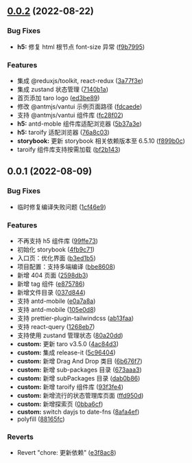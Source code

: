 ## [0.0.2](https://github.com/QingyunYang/taro-react-boilerplate/compare/0.0.1...0.0.2) (2022-08-22)

### Bug Fixes

- **h5:** 修复 html 根节点 font-size 异常 ([f9b7995](https://github.com/QingyunYang/taro-react-boilerplate/commit/f9b7995be6f087c261ef93dad0a874026624d03e))

### Features

- 集成 @reduxjs/toolkit, react-redux ([3a77f3e](https://github.com/QingyunYang/taro-react-boilerplate/commit/3a77f3e9f133ea1d943db3997956af2bea1de8c0))
- 集成 zustand 状态管理 ([7140b1a](https://github.com/QingyunYang/taro-react-boilerplate/commit/7140b1a6877951f7e7f41ca3d0206aaf66e682ca))
- 首页添加 taro logo ([ed3be89](https://github.com/QingyunYang/taro-react-boilerplate/commit/ed3be897484b5d62c43fadc17f00e7a407cc938a))
- 修改 @antmjs/vantui 示例页面路径 ([fdcaede](https://github.com/QingyunYang/taro-react-boilerplate/commit/fdcaedeaabf4381277ac67c7800c4b2b4e9ca9d7))
- 支持 @antmjs/vantui 组件库 ([fc28f02](https://github.com/QingyunYang/taro-react-boilerplate/commit/fc28f021786d936d90734107e4e463c08e6f5818))
- **h5:** antd-moble 组件库适配浏览器 ([5b37a3e](https://github.com/QingyunYang/taro-react-boilerplate/commit/5b37a3ef6dc21748934a501d20ee72b98742891e))
- **h5:** taroify 适配浏览器 ([76a8c03](https://github.com/QingyunYang/taro-react-boilerplate/commit/76a8c032b76fbe7a1e73024a16715aa073b94eac))
- **storybook:** 更新 storybook 相关依赖版本至 6.5.10 ([f899b0c](https://github.com/QingyunYang/taro-react-boilerplate/commit/f899b0ce8d357d3471291a3c8addb6047727eae8))
- taroify 组件库支持按需加载 ([bf2b143](https://github.com/QingyunYang/taro-react-boilerplate/commit/bf2b143ac66b96bee8aab77bf612a1e281e34a25))

## 0.0.1 (2022-08-09)

### Bug Fixes

- 临时修复编译失败问题 ([1cf46e9](https://github.com/QingyunYang/taro-react-boilerplate/commit/1cf46e98b1bdbbd8cac6b76a8f115838a2fc54ef))

### Features

- 不再支持 h5 组件库 ([99ffe73](https://github.com/QingyunYang/taro-react-boilerplate/commit/99ffe73d4a7e553d4a1eaff081c852a0f9291a6b))
- 初始化 storybook ([4fb9c71](https://github.com/QingyunYang/taro-react-boilerplate/commit/4fb9c71c386ba067fedbacd7e0f667ba2322f045))
- 入口页：优化界面 ([b3ed1b5](https://github.com/QingyunYang/taro-react-boilerplate/commit/b3ed1b5d478b52918f7b3334d67fb9716bb3f707))
- 项目配置：支持多端编译 ([bbe8608](https://github.com/QingyunYang/taro-react-boilerplate/commit/bbe860825d9a60a7514da3091c0da499ce356b47))
- 新增 404 页面 ([2598db3](https://github.com/QingyunYang/taro-react-boilerplate/commit/2598db31d9d48ba8dbabe62c8724a3b37e329f37))
- 新增 tag 组件 ([e875786](https://github.com/QingyunYang/taro-react-boilerplate/commit/e875786d752e5768b3aa0faa52df05231d598024))
- 新增文件目录 ([037d844](https://github.com/QingyunYang/taro-react-boilerplate/commit/037d84473805187a45128e9686713b970b7c96e7))
- 支持 antd-mobile ([e0a7a8a](https://github.com/QingyunYang/taro-react-boilerplate/commit/e0a7a8a310e72f0cd6854e3d1a6e279e53328c57))
- 支持 antd-mobile ([105e0d8](https://github.com/QingyunYang/taro-react-boilerplate/commit/105e0d871ed2e30f94f7c02b22338e84efa8d356))
- 支持 prettier-plugin-tailwindcss ([ab13faa](https://github.com/QingyunYang/taro-react-boilerplate/commit/ab13faa97ac165901cd697e64d21bfdce6edd707))
- 支持 react-query ([1268eb7](https://github.com/QingyunYang/taro-react-boilerplate/commit/1268eb704d74190bbb57604d24602dce702fa327))
- 支持使用 zustand 管理状态 ([80a20dd](https://github.com/QingyunYang/taro-react-boilerplate/commit/80a20dd79df04d7493629530e5a6a5769373a7bf))
- **custom:** 更新 taro v3.5.0 ([4ac84d3](https://github.com/QingyunYang/taro-react-boilerplate/commit/4ac84d3663010c5dc4844db1f5ad17271e731bd8))
- **custom:** 集成 release-it ([5c96404](https://github.com/QingyunYang/taro-react-boilerplate/commit/5c964040836ca303fe01d97f2a9dd73bf3c38568))
- **custom:** 新增 Drag And Drop 类目 ([6b676f7](https://github.com/QingyunYang/taro-react-boilerplate/commit/6b676f75caf427f8b947612871e1e12d46e44cac))
- **custom:** 新增 sub-packages 目录 ([673aaa3](https://github.com/QingyunYang/taro-react-boilerplate/commit/673aaa3e1e7ce5abada1130fca334678254adb5a))
- **custom:** 新增 subPackages 目录 ([dab0b86](https://github.com/QingyunYang/taro-react-boilerplate/commit/dab0b869dc44a7e7621d5334b77d2d8171d6a37a))
- **custom:** 新增 taroify 组件库 ([93f3fe4](https://github.com/QingyunYang/taro-react-boilerplate/commit/93f3fe47a129efd8a64a9d0cd878ac05a175c4e2))
- **custom:** 新增流行的状态管理库页面 ([ffd950d](https://github.com/QingyunYang/taro-react-boilerplate/commit/ffd950d452e48d19fdb9180538ef31fed46aea77))
- **custom:** 新增探索页 ([0bba6cf](https://github.com/QingyunYang/taro-react-boilerplate/commit/0bba6cfb450d3606bb0413c7cebf6a111517052a))
- **custom:** switch dayjs to date-fns ([8afa4ef](https://github.com/QingyunYang/taro-react-boilerplate/commit/8afa4ef1a8d901ca7f20022a857817d9182579bd))
- polyfill ([88165fc](https://github.com/QingyunYang/taro-react-boilerplate/commit/88165fc14e905ea4eb6f72d2ad510f54fbd83174))

### Reverts

- Revert "chore: 更新依赖" ([e3f8ac8](https://github.com/QingyunYang/taro-react-boilerplate/commit/e3f8ac89aeb4cc1923e892b16907db5aa964570c))
